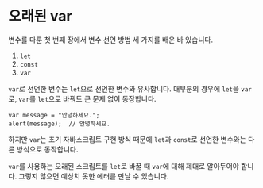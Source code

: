 # 오래된 var

변수를 다룬 첫 번째 장에서 변수 선언 방법 세 가지를 배운 바 있습니다.
1. `let`
2. `const`
3. `var`

`var`로 선언한 변수는 `let`으로 선언한 변수와 유사합니다. 대부분의 경우에 `let`을 `var`로, `var`를 `let`으로 바꿔도 큰 문제 없이 동장합니다.   
```
var message = "안녕하세요.";
alert(message);  // 안녕하세요.
```
하지만 `var`는 초기 자바스크립트 구현 방식 때문에 `let`과 `const`로 선언한 변수와는 다른 방식으로 동작합니다.   
   
`var`를 사용하는 오래된 스크립트를 `let`로 바꿀 때 `var`에 대해 제대로 알아두어야 합니다. 그렇지 않으면 예상치 못한 에러를 만날 수 있습니다.
